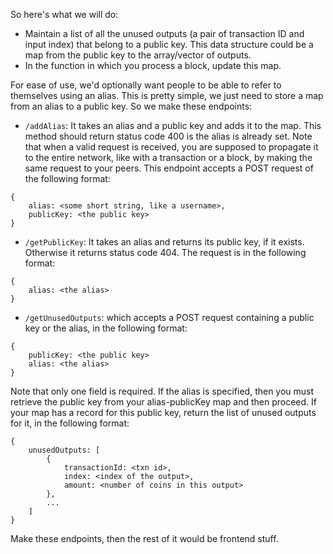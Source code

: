 So here's what we will do:

 - Maintain a list of all the unused outputs (a pair of transaction ID and input index) that belong to a public key. This data structure could be a map from the public key to the array/vector of outputs.
 - In the function in which you process a block, update this map.

For ease of use, we'd optionally want people to be able to refer to themselves using an alias. This is pretty simple, we just need to store a map from an alias to a public key. So we make these endpoints:

 - `/addAlias`: It takes an alias and a public key and adds it to the map. This method should return status code 400 is the alias is already set. Note that when a valid request is received, you are supposed to propagate it to the entire network, like with a transaction or a block, by making the same request to your peers. This endpoint accepts a POST request of the following format:
```
{
    alias: <some short string, like a username>,
    publicKey: <the public key>
}
```

 - `/getPublicKey`: It takes an alias and returns its public key, if it exists. Otherwise it returns status code 404. The request is in the following format:
```
{
    alias: <the alias>
}
```

 - `/getUnusedOutputs`: which accepts a POST request containing a public key or the alias, in the following format:
```
{
    publicKey: <the public key>
    alias: <the alias>
}
```
Note that only one field is required. If the alias is specified, then you must retrieve the public key from your alias-publicKey map and then proceed. If your map has a record for this public key, return the list of unused outputs for it, in the following format:
```
{
    unusedOutputs: [
        {
            transactionId: <txn id>,
            index: <index of the output>,
            amount: <number of coins in this output>
        },
        ...
    ]
}
```

Make these endpoints, then the rest of it would be frontend stuff.
